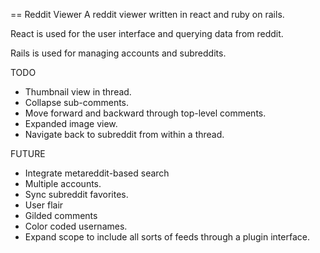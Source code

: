 == Reddit Viewer
A reddit viewer written in react and ruby on rails.

React is used for the user interface and querying data from reddit.

Rails is used for managing accounts and subreddits.

TODO
- Thumbnail view in thread.
- Collapse sub-comments.
- Move forward and backward through top-level comments.
- Expanded image view.
- Navigate back to subreddit from within a thread.

FUTURE
- Integrate metareddit-based search
- Multiple accounts.
- Sync subreddit favorites.
- User flair
- Gilded comments
- Color coded usernames.
- Expand scope to include all sorts of feeds through a plugin interface.